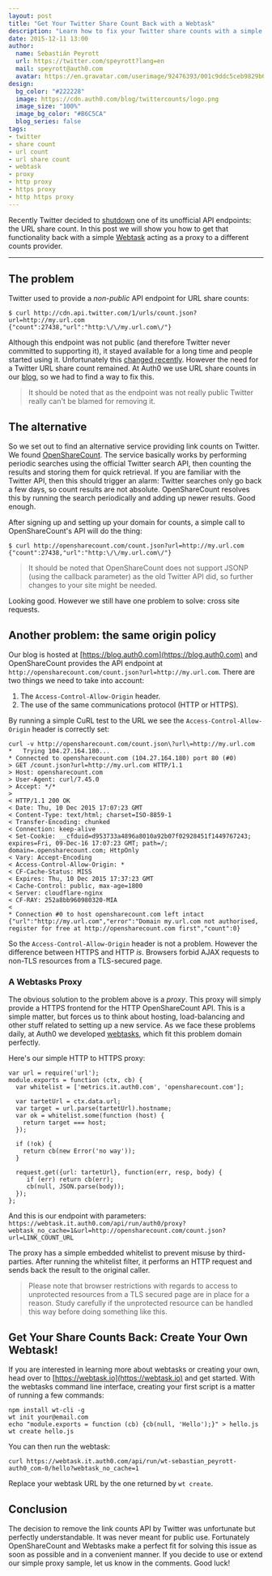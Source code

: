 ```yaml
---
layout: post
title: "Get Your Twitter Share Count Back with a Webtask"
description: "Learn how to fix your Twitter share counts with a simple HTTP proxy without a server using Webtasks"
date: 2015-12-11 13:00
author:
  name: Sebastián Peyrott
  url: https://twitter.com/speyrott?lang=en
  mail: speyrott@auth0.com
  avatar: https://en.gravatar.com/userimage/92476393/001c9ddc5ceb9829b6aaf24f5d28502a.png?size=200
design:
  bg_color: "#222228"
  image: https://cdn.auth0.com/blog/twittercounts/logo.png
  image_size: "100%"
  image_bg_color: "#B6C5CA"
  blog_series: false
tags:
- twitter
- share count
- url count
- url share count
- webtask
- proxy
- http proxy
- https proxy
- http https proxy
---
```


Recently Twitter decided to [shutdown](https://blog.twitter.com/2015/hard-decisions-for-a-sustainable-platform) one of its unofficial API endpoints: the URL share count. In this post we will show you how to get that functionality back with a simple [Webtask](https://webtask.io) acting as a proxy to a different counts provider.

-----

## The problem
Twitter used to provide a *non-public* API endpoint for URL share counts:

```
$ curl http://cdn.api.twitter.com/1/urls/count.json?url=http://my.url.com
{"count":27438,"url":"http:\/\/my.url.com\/"}
```

Although this endpoint was not public (and therefore Twitter never committed to supporting it), it stayed available for a long time and people started using it. Unfortunately this [changed recently](https://blog.twitter.com/2015/hard-decisions-for-a-sustainable-platform). However the need for a Twitter URL share count remained. At Auth0 we use URL share counts in our [blog](https://blog.auth0.com), so we had to find a way to fix this.

> It should be noted that as the endpoint was not really public Twitter really can't be blamed for removing it.

## The alternative
So we set out to find an alternative service providing link counts on Twitter. We found [OpenShareCount](http://opensharecount.com/). The service basically works by performing periodic searches using the official Twitter search API, then counting the results and storing them for quick retrieval. If you are familiar with the Twitter API, then this should trigger an alarm: Twitter searches only go back a few days, so count results are not absolute. OpenShareCount resolves this by running the search periodically and adding up newer results. Good enough.

After signing up and setting up your domain for counts, a simple call to OpenShareCount's API will do the thing:

```
$ curl http://opensharecount.com/count.json?url=http://my.url.com
{"count":27438,"url":"http:\/\/my.url.com\/"}
```

> It should be noted that OpenShareCount does not support JSONP (using the callback parameter) as the old Twitter API did, so further changes to your site might be needed.

Looking good. However we still have one problem to solve: cross site requests.

## Another problem: the same origin policy
Our blog is hosted at [https://blog.auth0.com](https://blog.auth0.com) and OpenShareCount provides the API endpoint at `http://opensharecount.com/count.json?url=http://my.url.com`. There are two things we need to take into account:

1. The `Access-Control-Allow-Origin` header.
2. The use of the same communications protocol (HTTP or HTTPS).

By running a simple CuRL test to the URL we see the `Access-Control-Allow-Origin` header is correctly set:

```
curl -v http://opensharecount.com/count.json\?url\=http://my.url.com
*   Trying 104.27.164.180...
* Connected to opensharecount.com (104.27.164.180) port 80 (#0)
> GET /count.json?url=http://my.url.com HTTP/1.1
> Host: opensharecount.com
> User-Agent: curl/7.45.0
> Accept: */*
>
< HTTP/1.1 200 OK
< Date: Thu, 10 Dec 2015 17:07:23 GMT
< Content-Type: text/html; charset=ISO-8859-1
< Transfer-Encoding: chunked
< Connection: keep-alive
< Set-Cookie: __cfduid=d953733a4896a8010a92b07f02928451f1449767243; expires=Fri, 09-Dec-16 17:07:23 GMT; path=/; domain=.opensharecount.com; HttpOnly
< Vary: Accept-Encoding
< Access-Control-Allow-Origin: *
< CF-Cache-Status: MISS
< Expires: Thu, 10 Dec 2015 17:37:23 GMT
< Cache-Control: public, max-age=1800
< Server: cloudflare-nginx
< CF-RAY: 252a8bb960980320-MIA
<
* Connection #0 to host opensharecount.com left intact
{"url":"http://my.url.com","error":"Domain my.url.com not authorised, register for free at http://opensharecount.com first","count":0}
```

So the `Access-Control-Allow-Origin` header is not a problem. However the difference between HTTPS and HTTP *is*. Browsers forbid AJAX requests to non-TLS resources from a TLS-secured page.

### A Webtasks Proxy
The obvious solution to the problem above is a *proxy*. This proxy will simply provide a HTTPS frontend for the HTTP OpenShareCount API. This is a simple matter, but forces us to think about hosting, load-balancing and other stuff related to setting up a new service. As we face these problems daily, at Auth0 we developed [webtasks](https://webtask.io), which fit this problem domain perfectly.

Here's our simple HTTP to HTTPS proxy:

```
var url = require('url');
module.exports = function (ctx, cb) {
  var whitelist = ['metrics.it.auth0.com', 'opensharecount.com'];

  var tartetUrl = ctx.data.url;
  var target = url.parse(tartetUrl).hostname;
  var ok = whitelist.some(function (host) {
    return target === host;
  });

  if (!ok) {
    return cb(new Error('no way'));
  }

  request.get({url: tartetUrl}, function(err, resp, body) {
     if (err) return cb(err);
     cb(null, JSON.parse(body));
  });
};
```

And this is our endpoint with parameters: `https://webtask.it.auth0.com/api/run/auth0/proxy?webtask_no_cache=1&url=http://opensharecount.com/count.json?url=LINK_COUNT_URL`

The proxy has a simple embedded whitelist to prevent misuse by third-parties. After running the whitelist filter, it performs an HTTP request and sends back the result to the original caller.

> Please note that browser restrictions with regards to access to unprotected resources from a TLS secured page are in place for a reason. Study carefully if the unprotected resource can be handled this way before doing something like this.

## Get Your Share Counts Back: Create Your Own Webtask!
If you are interested in learning more about webtasks or creating your own, head over to [https://webtask.io](https://webtask.io) and get started. With the webtasks command line interface, creating your first script is a matter of running a few commands:

```
npm install wt-cli -g
wt init your@email.com
echo "module.exports = function (cb) {cb(null, 'Hello');}" > hello.js
wt create hello.js
```

You can then run the webtask:

```
curl https://webtask.it.auth0.com/api/run/wt-sebastian_peyrott-auth0_com-0/hello?webtask_no_cache=1
```

Replace your webtask URL by the one returned by `wt create`.

## Conclusion
The decision to remove the link counts API by Twitter was unfortunate but perfectly understandable. It was never meant for public use. Fortunately OpenShareCount and Webtasks make a perfect fit for solving this issue as soon as possible and in a convenient manner. If you decide to use or extend our simple proxy sample, let us know in the comments. Good luck!
